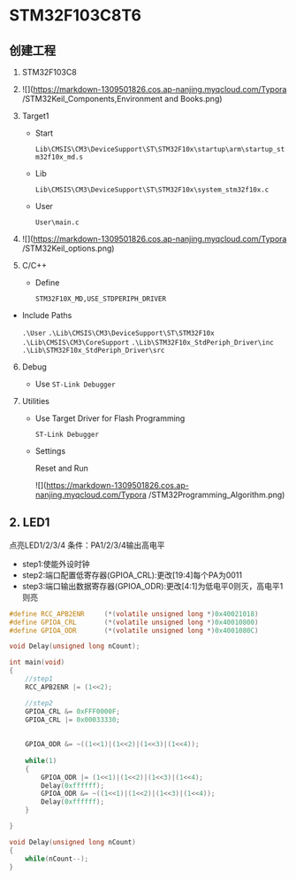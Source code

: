 

# STM32F103C8T6

## 创建工程

1. STM32F103C8

2. ![](https://markdown-1309501826.cos.ap-nanjing.myqcloud.com/Typora /STM32Keil_Components,Environment and Books.png)

   

2. Target1		

   - Start

     ```Lib\CMSIS\CM3\DeviceSupport\ST\STM32F10x\startup\arm\startup_stm32f10x_md.s```
   
   - Lib

	  ```Lib\CMSIS\CM3\DeviceSupport\ST\STM32F10x\system_stm32f10x.c```
	  
	- User
	  
	  ```User\main.c```
	
4. ![](https://markdown-1309501826.cos.ap-nanjing.myqcloud.com/Typora /STM32Keil_options.png)

5. C/C++ 
    - Define
    
      ```STM32F10X_MD,USE_STDPERIPH_DRIVER```

  - Include Paths
  
    ```.\User```
	  ```.\Lib\CMSIS\CM3\DeviceSupport\ST\STM32F10x```
	  ```.\Lib\CMSIS\CM3\CoreSupport```
	  ```.\Lib\STM32F10x_StdPeriph_Driver\inc```
	  ```.\Lib\STM32F10x_StdPeriph_Driver\src```

6. Debug

   - Use `ST-Link Debugger`

7. Utilities

   - Use Target Driver for Flash Programming

     `ST-Link Debugger`

   - Settings

     Reset and Run

     ![](https://markdown-1309501826.cos.ap-nanjing.myqcloud.com/Typora /STM32Programming_Algorithm.png)

## 2. LED1

点亮LED1/2/3/4
条件：PA1/2/3/4输出高电平

- step1:使能外设时钟
- step2:端口配置低寄存器(GPIOA_CRL):更改[19:4]每个PA为0011
- step3:端口输出数据寄存器(GPIOA_ODR):更改[4:1]为低电平0则灭，高电平1则亮

```c
#define RCC_APB2ENR 	(*(volatile unsigned long *)0x40021018)
#define GPIOA_CRL 		(*(volatile unsigned long *)0x40010800)
#define GPIOA_ODR 		(*(volatile unsigned long *)0x4001080C)

void Delay(unsigned long nCount);

int main(void)
{
	//step1
	RCC_APB2ENR |= (1<<2);

    //step2
	GPIOA_CRL &= 0xFFF0000F;
	GPIOA_CRL |= 0x00033330;
	
    
	GPIOA_ODR &= ~((1<<1)|(1<<2)|(1<<3)|(1<<4));
	
	while(1)
	{
		GPIOA_ODR |= (1<<1)|(1<<2)|(1<<3)|(1<<4);
		Delay(0xffffff);
		GPIOA_ODR &= ~((1<<1)|(1<<2)|(1<<3)|(1<<4));
		Delay(0xffffff);
	}

}

void Delay(unsigned long nCount)
{
	while(nCount--);
}

```

